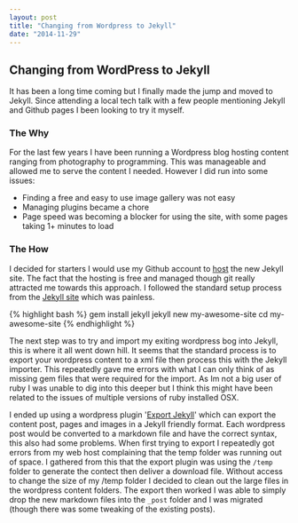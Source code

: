 ```yaml
---
layout: post
title: "Changing from Wordpress to Jekyll"
date: "2014-11-29"
---
```

## Changing from WordPress to Jekyll

It has been a long time coming but I finally made the jump and moved to Jekyll. Since attending a local tech talk with a few people mentioning Jekyll and Github pages I been looking to try it myself.

### The Why

For the last few years I have been running a Wordpress blog hosting content ranging from photography to programming. This was manageable and allowed me to serve the content I needed. However I did run into some issues:

- Finding a free and easy to use image gallery was not easy
- Managing plugins became a chore
- Page speed was becoming a blocker for using the site, with some pages taking 1+ minutes to load

### The How

I decided for starters I would use my Github account to [host](https://pages.github.com/) the new Jekyll site. The fact that the hosting is free and managed though git really attracted me towards this approach. I followed the standard setup process from the [Jekyll site](http://jekyllrb.com/) which was painless.

{% highlight bash %}
gem install jekyll
jekyll new my-awesome-site
cd my-awesome-site
{% endhighlight %}

The next step was to try and import my exiting wordpress bog into Jekyll, this is where it all went down hill. It seems that the standard process is to export your wordpress content to a xml file then process this with the Jekyll importer. This repeatedly gave me errors with what I can only think of as missing gem files that were required for the import. As Im not a big user of ruby  I was unable to dig into this deeper but I think this might have been related to the issues of multiple versions of ruby installed OSX.

I ended up using a wordpress plugin '[Export Jekyll](https://github.com/benbalter/wordpress-to-jekyll-exporter)' which can export the content post, pages and images in a Jekyll friendly format. Each wordpress post would be converted to a markdown file and have the correct syntax, this also had some problems. When first trying to export I repeatedly got errors from my web host complaining that the temp folder was running out of space. I gathered from this that the export plugin was using the ```/temp``` folder to generate the contect then deliver a download file. Without access to change the size of my /temp folder I decided to clean out the large files in the wordpress content folders. The export then worked I was able to simply drop the new markdown files into the ```_post``` folder and I was migrated (though there was some tweaking of the existing posts).
